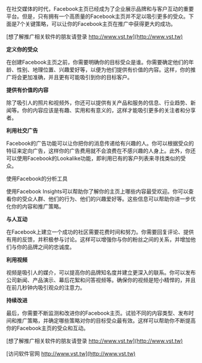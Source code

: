 在社交媒体的时代，Facebook主页已经成为了企业展示品牌和与客户互动的重要平台。但是，只有拥有一个高质量的Facebook主页并不足以吸引更多的受众。下面是7个关键策略，可以让你的Facebook主页在推广中获得更大的成功。

[想了解推广相关软件的朋友请登录 http://www.vst.tw](http://www.vst.tw)

**定义你的受众**

在创建Facebook主页之前，你需要明确你的目标受众是谁。你需要确定他们的年龄、性别、地理位置、兴趣爱好等，以便为他们提供有价值的内容。这样，你的推广将会更加准确，并且更有可能吸引到你的目标客户。

**提供有价值的内容**

除了吸引人的照片和视频外，你还可以提供有关产品和服务的信息、行业趋势、新闻等。你的内容应该是有趣、实用和有意义的，这样才能吸引更多的关注者和分享者。

**利用社交广告**

Facebook的广告功能可以让你把你的消息传递给有兴趣的人。你可以根据受众的特征来定向广告，这样你的广告费用就不会浪费在不感兴趣的人身上。此外，你还可以使用Facebook的Lookalike功能，即利用已有的客户列表来寻找类似的受众。

使用Facebook的分析工具

使用Facebook Insights可以帮助你了解你的主页上哪些内容最受欢迎。你可以查看你的受众人群、他们的行为、他们的兴趣爱好等。这些信息可以帮助你进一步优化你的内容和推广策略。

**与人互动**

在Facebook上建立一个成功的社区需要花费时间和努力。你需要回复评论、提供有用的反馈，并积极参与讨论。这样可以增强你与你的粉丝之间的关系，并增加他们与你的品牌之间的忠诚度。

**利用视频**

视频是吸引人的媒介，可以提高你的品牌知名度并建立更深入的联系。你可以发布公司新闻、产品演示、幕后花絮和问答视频等。确保你的视频是短小精悍的，并且在前几秒钟内吸引观众的注意力。

**持续改进**

最后，你需要不断监测和改进你的Facebook主页。试验不同的内容类型、发布时间和推广策略，并确定哪些策略对你的目标受众最有效。这样可以帮助你不断提高你的Facebook主页的受众和互动。

[想了解推广相关软件的朋友请登录 http://www.vst.tw](http://www.vst.tw)


[访问软件官网 http://www.vst.tw](http://www.vst.tw)
